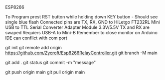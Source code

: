 ESP8266

To Program prest RST button while holding down KEY button - Should see single blue flash
Connected pins are TX, RX, GND to HiLetgo FT232RL Mini USB to TTL Serial Converter Adapter Module 3.3V/5.5V TX and RX are swaped
Requiers USB-A to Mini-B
Remember to close monitor on Arduino IDE can conflict with com port

git init
git remote add origin https://github.com/Zycroft/Esp8266RelayController.git
git branch -M main

git add .
git status
git commit -m "message"

git push origin main
git pull origin main
